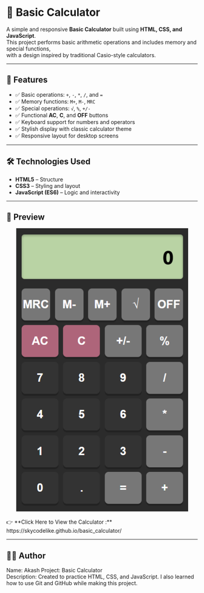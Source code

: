 # 🧮 Basic Calculator

A simple and responsive **Basic Calculator** built using **HTML, CSS, and JavaScript**.  
This project performs basic arithmetic operations and includes memory and special functions,  
with a design inspired by traditional Casio-style calculators.

---

## 🚀 Features

- ✅ Basic operations: `+`, `-`, `*`, `/`, and `=`  
- ✅ Memory functions: `M+`, `M-`, `MRC`  
- ✅ Special operations: `√`, `%`, `+/-`  
- ✅ Functional **AC**, **C**, and **OFF** buttons  
- ✅ Keyboard support for numbers and operators  
- ✅ Stylish display with classic calculator theme  
- ✅ Responsive layout for desktop screens  

---

## 🛠️ Technologies Used

- **HTML5** – Structure  
- **CSS3** – Styling and layout  
- **JavaScript (ES6)** – Logic and interactivity  

---
## 📸 Preview

<p align="center">
  <img src="https://github.com/skycodelike/basic_calculator/blob/main/%7B85583242-0FDE-4788-A88C-E9A2685D34E1%7D%20(1).png">
</p>
👉 **Click Here to View the Calculator :** https://skycodelike.github.io/basic_calculator/

---
## 👨‍💻 Author
Name: Akash
Project: Basic Calculator<br>
Description: Created to practice HTML, CSS, and JavaScript.
I also learned how to use Git and GitHub while making this project.
